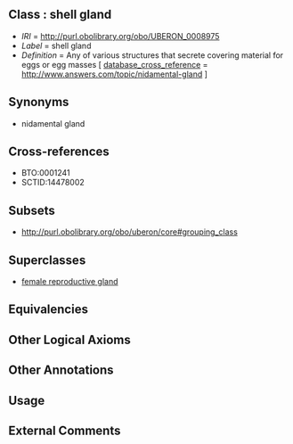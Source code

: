 
## Class : shell gland

 * *IRI* = http://purl.obolibrary.org/obo/UBERON_0008975
 * *Label* = shell gland
 * *Definition* = Any of various structures that secrete covering material for eggs or egg masses [ [database_cross_reference](../../ef/oboInOwl#hasDbXref.md) = http://www.answers.com/topic/nidamental-gland ]

## Synonyms

 * nidamental gland

## Cross-references

 * BTO:0001241
 * SCTID:14478002

## Subsets

 * http://purl.obolibrary.org/obo/uberon/core#grouping_class

## Superclasses

 * [female reproductive gland](../../UBERON/98/UBERON_0005398.md)

## Equivalencies


## Other Logical Axioms


## Other Annotations


## Usage


## External Comments

